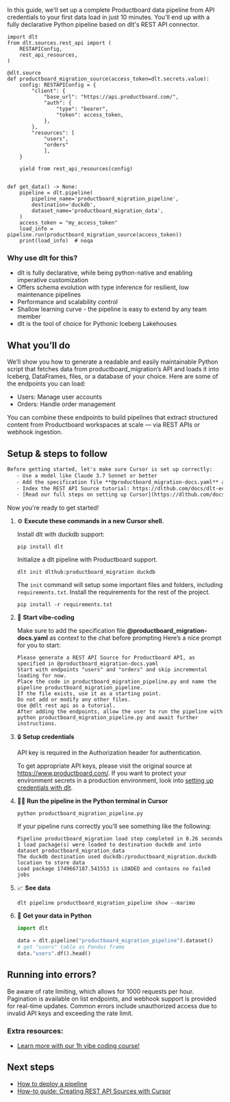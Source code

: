 In this guide, we'll set up a complete Productboard data pipeline from API credentials to your first data load in just 10 minutes. You'll end up with a fully declarative Python pipeline based on dlt's REST API connector.

```python-outcome
import dlt
from dlt.sources.rest_api import (
    RESTAPIConfig,
    rest_api_resources,
)

@dlt.source
def productboard_migration_source(access_token=dlt.secrets.value):
    config: RESTAPIConfig = {
        "client": {
            "base_url": "https://api.productboard.com/",
            "auth": {
                "type": "bearer",
                "token": access_token,
            },
        },
        "resources": [
            "users",
            "orders"
            ],
    }

    yield from rest_api_resources(config)


def get_data() -> None:
    pipeline = dlt.pipeline(
        pipeline_name='productboard_migration_pipeline',
        destination='duckdb',
        dataset_name='productboard_migration_data', 
    )
    access_token = "my_access_token"
    load_info = pipeline.run(productboard_migration_source(access_token))
    print(load_info)  # noqa
```

### Why use dlt for this?

- dlt is fully declarative, while being python-native and enabling imperative customization
- Offers schema evolution with type inference for resilient, low maintenance pipelines
- Performance and scalability control
- Shallow learning curve - the pipeline is easy to extend by any team member
- dlt is the tool of choice for Pythonic Iceberg Lakehouses

## What you’ll do

We’ll show you how to generate a readable and easily maintainable Python script that fetches data from productboard_migration’s API and loads it into Iceberg, DataFrames, files, or a database of your choice. Here are some of the endpoints you can load:

- Users: Manage user accounts
- Orders: Handle order management

You can combine these endpoints to build pipelines that extract structured content from Productboard workspaces at scale — via REST APIs or webhook ingestion.

## Setup & steps to follow

```default
Before getting started, let's make sure Cursor is set up correctly:
   - Use a model like Claude 3.7 Sonnet or better
   - Add the specification file **@productboard_migration-docs.yaml** as context
   - Index the REST API Source tutorial: https://dlthub.com/docs/dlt-ecosystem/verified-sources/rest_api/ and add it to context as **@dlt rest api**
   - [Read our full steps on setting up Cursor](https://dlthub.com/docs/dlt-ecosystem/llm-tooling/cursor-restapi#23-configuring-cursor-with-documentation)
```

Now you're ready to get started! 

1. ⚙️ **Execute these commands in a new Cursor shell.**
    
    Install dlt with duckdb support:
    ```shell
    pip install dlt
    ```

    Initialize a dlt pipeline with Productboard support.
    ```shell
    dlt init dlthub:productboard_migration duckdb
    ```

    The `init` command will setup some important files and folders, including `requirements.txt`. Install the requirements for the rest of the project.
    ```shell
    pip install -r requirements.txt
    ```
    
2. 🤠 **Start vibe-coding**
    
    Make sure to add the specification file **@productboard_migration-docs.yaml** as context to the chat before prompting
    Here’s a nice prompt for you to start: 
    
    ```prompt
    Please generate a REST API Source for Productboard API, as specified in @productboard_migration-docs.yaml 
    Start with endpoints "users" and "orders" and skip incremental loading for now. 
    Place the code in productboard_migration_pipeline.py and name the pipeline productboard_migration_pipeline. 
    If the file exists, use it as a starting point. 
    Do not add or modify any other files. 
    Use @dlt rest api as a tutorial. 
    After adding the endpoints, allow the user to run the pipeline with python productboard_migration_pipeline.py and await further instructions.
    ```

    
3. 🔒 **Setup credentials** 
    
    API key is required in the Authorization header for authentication.
    
    To get appropriate API keys, please visit the original source at https://www.productboard.com/.
    If you want to protect your environment secrets in a production environment, look into [setting up credentials with dlt](https://dlthub.com/docs/walkthroughs/add_credentials).
    
4. 🏃‍♀️ **Run the pipeline in the Python terminal in Cursor**
    
    ```shell
    python productboard_migration_pipeline.py
    ```
    
    If your pipeline runs correctly you’ll see something like the following:
    
    ```shell
    Pipeline productboard_migration load step completed in 0.26 seconds
    1 load package(s) were loaded to destination duckdb and into dataset productboard_migration_data
    The duckdb destination used duckdb:/productboard_migration.duckdb location to store data
    Load package 1749667187.541553 is LOADED and contains no failed jobs
    ```
    
5. 📈 **See data**
    
    ```shell
    dlt pipeline productboard_migration_pipeline show --marimo
    ```
    
6. 🐍 **Get your data in Python**
    
    ```python
    import dlt

   data = dlt.pipeline("productboard_migration_pipeline").dataset()
   # get "users" table as Pandas frame
   data."users".df().head()
    ```

## Running into errors?

Be aware of rate limiting, which allows for 1000 requests per hour. Pagination is available on list endpoints, and webhook support is provided for real-time updates. Common errors include unauthorized access due to invalid API keys and exceeding the rate limit.

### Extra resources:

- [Learn more with our 1h vibe coding course!](https://www.youtube.com/watch?v=GGid70rnJuM)

## Next steps

- [How to deploy a pipeline](https://dlthub.com/docs/walkthroughs/deploy-a-pipeline)
- [How-to guide: Creating REST API Sources with Cursor](https://dlthub.com/docs/dlt-ecosystem/llm-tooling/cursor-restapi)
